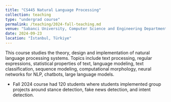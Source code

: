 ```yaml
---
title: "CS445 Natural Language Processing"
collection: teaching
type: "undergrad course"
permalink: /teaching/2024-fall-teaching.md
venue: "Sabanci University, Computer Science and Engineering Department"
date: 2024-09-23
location: "İstanbul, Türkiye"
---
```


This course studies the theory, design and implementation of natural language processing systems.
Topics include text processing, regular expressions, statistical properties of text, language
modeling, text classification, sequence modeling, computational morphology, neural
networks for NLP, chatbots, large language models.

* Fall 2024 course had 120 students where students implemented group projects around stance detection, fake news detection, and intent detection.
